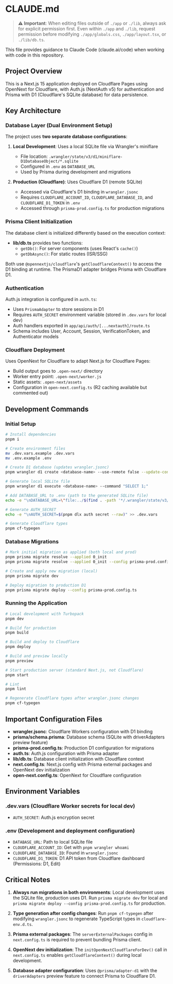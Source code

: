 # CLAUDE.md

> **⚠️ Important**: When editing files outside of `./app` or `./lib`, always ask for explicit permission first. Even within `./app` and `./lib`, request permission before modifying `./app/globals.css`, `./app/layout.tsx`, or `./lib/db.ts`.

This file provides guidance to Claude Code (claude.ai/code) when working with code in this repository.

## Project Overview

This is a Next.js 15 application deployed on Cloudflare Pages using OpenNext for Cloudflare, with Auth.js (NextAuth v5) for authentication and Prisma with D1 (Cloudflare's SQLite database) for data persistence.

## Key Architecture

### Database Layer (Dual Environment Setup)

The project uses **two separate database configurations**:

1. **Local Development**: Uses a local SQLite file via Wrangler's miniflare
   - File location: `.wrangler/state/v3/d1/miniflare-D1DatabaseObject/*.sqlite`
   - Configured in `.env` as `DATABASE_URL`
   - Used by Prisma during development and migrations

2. **Production (Cloudflare)**: Uses Cloudflare D1 (remote SQLite)
   - Accessed via Cloudflare's D1 binding in `wrangler.jsonc`
   - Requires `CLOUDFLARE_ACCOUNT_ID`, `CLOUDFLARE_DATABASE_ID`, and `CLOUDFLARE_D1_TOKEN` in `.env`
   - Accessed through `prisma-prod.config.ts` for production migrations

### Prisma Client Initialization

The database client is initialized differently based on the execution context:

- **lib/db.ts** provides two functions:
  - `getDb()`: For server components (uses React's `cache()`)
  - `getDbAsync()`: For static routes (ISR/SSG)

Both use `@opennextjs/cloudflare`'s `getCloudflareContext()` to access the D1 binding at runtime. The PrismaD1 adapter bridges Prisma with Cloudflare D1.

### Authentication

Auth.js integration is configured in `auth.ts`:
- Uses `PrismaAdapter` to store sessions in D1
- Requires `AUTH_SECRET` environment variable (stored in `.dev.vars` for local dev)
- Auth handlers exported in `app/api/auth/[...nextauth]/route.ts`
- Schema includes User, Account, Session, VerificationToken, and Authenticator models

### Cloudflare Deployment

Uses OpenNext for Cloudflare to adapt Next.js for Cloudflare Pages:
- Build output goes to `.open-next/` directory
- Worker entry point: `.open-next/worker.js`
- Static assets: `.open-next/assets`
- Configuration in `open-next.config.ts` (R2 caching available but commented out)

## Development Commands

### Initial Setup

```bash
# Install dependencies
pnpm i

# Create environment files
mv .dev.vars.example .dev.vars
mv .env.example .env

# Create D1 database (updates wrangler.jsonc)
pnpm wrangler d1 create <database-name> --use-remote false --update-config true --binding DB

# Generate local SQLite file
pnpm wrangler d1 execute <database-name> --command "SELECT 1;"

# Add DATABASE_URL to .env (path to the generated SQLite file)
echo -e "\nDATABASE_URL=\"file:../$(find . -path '*/.wrangler/state/v3/d1/miniflare-D1DatabaseObject/*.sqlite' -printf '%P' -quit)\"" >> .env

# Generate AUTH_SECRET
echo -e "\nAUTH_SECRET=$(pnpm dlx auth secret --raw)" >> .dev.vars

# Generate Cloudflare types
pnpm cf-typegen
```

### Database Migrations

```bash
# Mark initial migration as applied (both local and prod)
pnpm prisma migrate resolve --applied 0_init
pnpm prisma migrate resolve --applied 0_init --config prisma-prod.config.ts

# Create and apply new migration (local)
pnpm prisma migrate dev

# Deploy migration to production D1
pnpm prisma migrate deploy --config prisma-prod.config.ts
```

### Running the Application

```bash
# Local development with Turbopack
pnpm dev

# Build for production
pnpm build

# Build and deploy to Cloudflare
pnpm deploy

# Build and preview locally
pnpm preview

# Start production server (standard Next.js, not Cloudflare)
pnpm start

# Lint
pnpm lint

# Regenerate Cloudflare types after wrangler.jsonc changes
pnpm cf-typegen
```

## Important Configuration Files

- **wrangler.jsonc**: Cloudflare Workers configuration with D1 binding
- **prisma/schema.prisma**: Database schema (SQLite with driverAdapters preview feature)
- **prisma-prod.config.ts**: Production D1 configuration for migrations
- **auth.ts**: Auth.js configuration with Prisma adapter
- **lib/db.ts**: Database client initialization with Cloudflare context
- **next.config.ts**: Next.js config with Prisma external packages and OpenNext dev initialization
- **open-next.config.ts**: OpenNext for Cloudflare configuration

## Environment Variables

### .dev.vars (Cloudflare Worker secrets for local dev)
- `AUTH_SECRET`: Auth.js encryption secret

### .env (Development and deployment configuration)
- `DATABASE_URL`: Path to local SQLite file
- `CLOUDFLARE_ACCOUNT_ID`: Get with `pnpm wrangler whoami`
- `CLOUDFLARE_DATABASE_ID`: Found in `wrangler.jsonc`
- `CLOUDFLARE_D1_TOKEN`: D1 API token from Cloudflare dashboard (Permissions: D1, Edit)

## Critical Notes

1. **Always run migrations in both environments**: Local development uses the SQLite file, production uses D1. Run `prisma migrate dev` for local and `prisma migrate deploy --config prisma-prod.config.ts` for production.

2. **Type generation after config changes**: Run `pnpm cf-typegen` after modifying `wrangler.jsonc` to regenerate TypeScript types in `cloudflare-env.d.ts`.

3. **Prisma external packages**: The `serverExternalPackages` config in `next.config.ts` is required to prevent bundling Prisma client.

4. **OpenNext dev initialization**: The `initOpenNextCloudflareForDev()` call in `next.config.ts` enables `getCloudflareContext()` during local development.

5. **Database adapter configuration**: Uses `@prisma/adapter-d1` with the `driverAdapters` preview feature to connect Prisma to Cloudflare D1.
